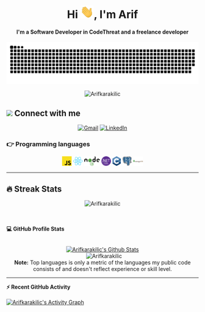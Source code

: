 <div align="center">
<h1 align="center">Hi <img width="35" src="https://github.com/1999AZZAR/1999AZZAR/blob/main/resources/img/waving.gif">, I'm Arif</h1>
<h4 align="center">I'm a Software Developer in CodeThreat and a freelance developer </h4>
</div>

<div align="center">
  <a href="https://github.com/Arifkarakilic">
  <img  src="https://github.com/1999AZZAR/1999AZZAR/blob/main/resources/img/grid-snake.svg"
       alt="snake" /></a>
</div>

<p align="center"> 
	<img src="https://komarev.com/ghpvc/?username=Arifkarakilic&label=Profile%20views&color=0e75b6&style=plastic" alt="Arifkarakilic" /> 
	</a>
</p>

## <img src="https://media.giphy.com/media/iY8CRBdQXODJSCERIr/giphy.gif" width="30px"> Connect with me
<p align="center">
	<a href="mailto:sarifkarakilic@gmail.com"><img img src="https://img.shields.io/badge/gmail-%23EA4335.svg?style=plastic&logo=gmail&logoColor=white" alt="Gmail"/></a>
	<a href="https://www.linkedin.com/in/arif-karak%C4%B1l%C4%B1%C3%A7-992a58150/"><img src="https://img.shields.io/badge/linkedin-%230A66C2.svg?style=plastic&logo=linkedin&logoColor=white" alt="LinkedIn"/></a>
</p>

### 👉 Programming languages
<p align="center">
  <code><img title="Javascript" height="25" src="images/javascript.svg"></code>
  <code><img title="React" height="25" src="images/react-original.svg"></code>
  <code><img title="Nodejs" height="25" src="images/nodejs.svg"></code>
  <code><img title="Dotnet" height="25" src="images/dotnet.svg.png"></code>	
  <code><img title="C++" height="25" src="images/cpp.svg"></code>
  <code><img title="PostgreSQL" height="25" src="images/postgresql.svg"></code>
  <code><img title="MongoDb" height="25" src="images/mongodb-logo.svg"></code>
</p>
<hr>

## 🔥 Streak Stats
<p align="center"><img src="https://github-readme-streak-stats.herokuapp.com/?user=Arifkarakilic&theme=algolia" alt="Arifkarakilic" /></p>

<br>
<br>

  <summary><b>💻 GitHub Profile Stats</b></summary>
  <br/>
  <p align="center">
    <a href="https://github.com/anuraghazra/github-readme-stats"><img alt="Arifkarakilic's Github Stats" src="https://github-readme-stats.vercel.app/api?username=Arifkarakilic&show_icons=true&count_private=true&theme=algolia" height="192px"/></a>
<br/>
  &nbsp;
	  <img src="https://github-readme-stats.vercel.app/api/top-langs?username=Arifkarakilic&langs_count=10&show_icons=true&locale=en&layout=compact&theme=algolia" alt="Arifkarakilic" height="192px"/>
  <br/>
  <b>Note:</b> Top languages is only a metric of the languages my public code consists of and doesn't reflect experience or skill level.
  </p>

----

  <summary><b>⚡ Recent GitHub Activity</b></summary>
  <br/>
   <a href="https://github.com/Arifkarakilic"><img alt="Arifkarakilic's Activity Graph" src="https://activity-graph.herokuapp.com/graph?username=Arifkarakilic&custom_title=Arifkarakilic's%20Contribution%20Graph&theme=react-dark" /></a>
  <br/>


<br/>
